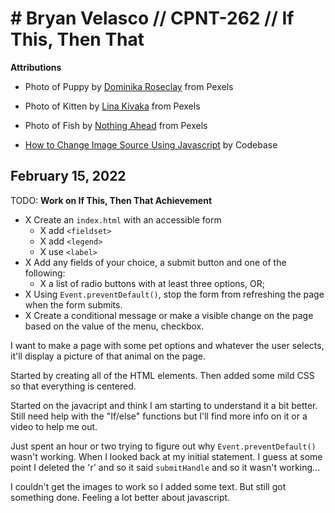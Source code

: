 # #  Bryan Velasco // CPNT-262 // If This, Then That

**Attributions**

- Photo of Puppy by [Dominika Roseclay](https://www.pexels.com/photo/winking-black-and-brown-puppy-2023384/) from Pexels

- Photo of Kitten by [Lina Kivaka](https://www.pexels.com/photo/photo-of-orange-tabby-cat-with-red-handkerchief-1741205/) from Pexels

- Photo of Fish by [Nothing Ahead](https://www.pexels.com/photo/tiny-fish-with-orange-head-swimming-underwater-7188173/) from Pexels

- [How to Change Image Source Using Javascript](https://www.youtube.com/watch?v=pjm1jKPSGck) by Codebase
## February 15, 2022

TODO: **Work on If This, Then That Achievement**
- X Create an `index.html` with an accessible form
  - X add `<fieldset>`
  - X add `<legend>`
  - X use `<label>`
- X Add any fields of your choice, a submit button and one of the following:
  <!-- - a <select> menu with at least three options, OR; -->
  - X a list of radio buttons with at least three options, OR;
  <!-- - a single checkbox. -->
- X Using `Event.preventDefault()`, stop the form from refreshing the page when the form submits.
- X Create a conditional message or make a visible change on the page based on the value of the menu, checkbox.

I want to make a page with some pet options and whatever the user selects, it'll display a picture of that animal on the page.

Started by creating all of the HTML elements. Then added some mild CSS so that everything is centered. 

Started on the javacript and think I am starting to understand it a bit better. Still need help with the "If/else" functions but I'll find more info on it or a video to help me out.

Just spent an hour or two trying to figure out why `Event.preventDefault()` wasn't working. When I looked back at my initial statement. I guess at some point I deleted the 'r' and so it said `submitHandle` and so it wasn't working... 

I couldn't get the images to work so I added some text. But still got something done. Feeling a lot better about javascript.